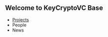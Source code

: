 ## Welcome to KeyCryptoVC Base
  		  
 - [Projects](projects/projects.md)  
 - People		  
 - News		 

